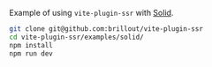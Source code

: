 Example of using `vite-plugin-ssr` with [Solid](https://www.solidjs.com/).

```bash
git clone git@github.com:brillout/vite-plugin-ssr
cd vite-plugin-ssr/examples/solid/
npm install
npm run dev
```
